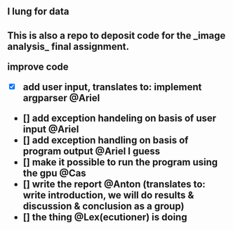 <h2>I lung for data<h2>
This is also a repo to deposit code for the _image analysis_ final assignment.

improve code
- [x] add user input, translates to: implement argparser @Ariel
- [] add exception handeling on basis of user input @Ariel
- [] add exception handling on basis of program output @Ariel I guess
- [] make it possible to run the program using the gpu @Cas
- [] write the report @Anton (translates to: write introduction, we will do results & discussion &  conclusion as a group)
- [] the thing @Lex(ecutioner) is doing 


